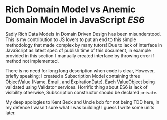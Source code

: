 # Rich Domain Model vs Anemic Domain Model in JavaScript _ES6_
Sadly Rich Data Models in Domain Driven Design has been misunderstood. This is my contribution to JS lovers to
put an end to this simple methodology that made complex by many tutors!
Due to lack of interface in JavaScript as latest spec of publish time of this document, in example provided
in this section I manually created interface by throwing error if method not implemented.

There is no need for long long description when code is clear, However, briefly speaking; I created a
Subscription Model containing three ObjectValue (Name, Email, and ExpirationDate). Each ValueObject being validated
using Validator services. Horrific thing about ES6 is lack of visibility otherwise, Subscription constructor should
be declared `private`.

My deep apologies to Kent Beck and Uncle bob for not being TDD here, in
my defence I wasn't sure what I was building! I guess I write some units later.